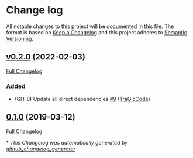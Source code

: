 # Change log

All notable changes to this project will be documented in this file. The format is based on [Keep a Changelog](http://keepachangelog.com/en/1.0.0/) and this project adheres to [Semantic Versioning](http://semver.org).

## [v0.2.0](https://github.com/tragiccode/tragiccode-nservicebusservicepulse/tree/v0.2.0) (2022-02-03)

[Full Changelog](https://github.com/tragiccode/tragiccode-nservicebusservicepulse/compare/0.1.0...v0.2.0)

### Added

- \(GH-8\) Update all direct dependencies [\#9](https://github.com/TraGicCode/tragiccode-nservicebusservicepulse/pull/9) ([TraGicCode](https://github.com/TraGicCode))

## [0.1.0](https://github.com/tragiccode/tragiccode-nservicebusservicepulse/tree/0.1.0) (2019-03-12)

[Full Changelog](https://github.com/tragiccode/tragiccode-nservicebusservicepulse/compare/38b81d669c58577eecc43655e4a98a8adeb5b6e5...0.1.0)



\* *This Changelog was automatically generated by [github_changelog_generator](https://github.com/github-changelog-generator/github-changelog-generator)*
